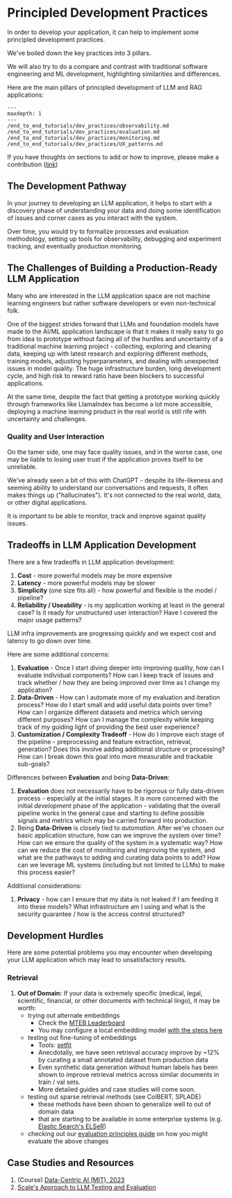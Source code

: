 # Principled Development Practices

In order to develop your application, it can help to implement some principled development practices.

We've boiled down the key practices into 3 pillars.

We will also try to do a compare and contrast with traditional software engineering and ML development, highlighting similarities and differences.

Here are the main pillars of principled development of LLM and RAG applications:

```{toctree}
---
maxdepth: 1
---
/end_to_end_tutorials/dev_practices/observability.md
/end_to_end_tutorials/dev_practices/evaluation.md
/end_to_end_tutorials/dev_practices/monitoring.md
/end_to_end_tutorials/dev_practices/UX_patterns.md
```

If you have thoughts on sections to add or how to improve, please make a contribution ([link](https://github.com/jerryjliu/llama_index/blob/main/CONTRIBUTING.md))


## The Development Pathway

In your journey to developing an LLM application, it helps to start with a discovery phase of understanding your data and doing some identification of issues and corner cases as you interact with the system. 

Over time, you would try to formalize processes and evaluation methodology, setting up tools for observability, debugging and experiment tracking, and eventually production monitoring.

## The Challenges of Building a Production-Ready LLM Application
Many who are interested in the LLM application space are not machine learning engineers but rather software developers or  even non-technical folk. 

One of the biggest strides forward that LLMs and foundation models have made to the AI/ML application landscape is that it makes it really easy to go from idea to prototype without facing all of the hurdles and uncertainty of a traditional machine learning project - collecting, exploring and cleaning data, keeping up with latest research and exploring different methods, training models, adjusting hyperparameters, and dealing with unexpected issues in model quality. The huge infrastructure burden, long development cycle, and high risk to reward ratio have been blockers to successful applications.

At the same time, despite the fact that getting a prototype working quickly through frameworks like LlamaIndex has become a lot more accessible, deploying a machine learning product in the real world is still rife with uncertainty and challenges.

### Quality and User Interaction
On the tamer side, one may face quality issues, and in the worse case, one may be liable to losing user trust if the application proves itself to be unreliable. 

We've already seen a bit of this with ChatGPT - despite its life-likeness and seeming ability to understand our conversations and requests, it often makes things up ("hallucinates"). It's not connected to the real world, data, or other digital applications.

It is important to be able to monitor, track and improve against quality issues.

## Tradeoffs in LLM Application Development
There are a few tradeoffs in LLM application development:
1. **Cost** - more powerful models may be more expensive
2. **Latency** - more powerful models may be slower
3. **Simplicity** (one size fits all) - how powerful and flexible is the model / pipeline?
4. **Reliability / Useability** - is my application working at least in the general case? Is it ready for unstructured user interaction? Have I covered the major usage patterns?

LLM infra improvements are progressing quickly and we expect cost and latency to go down over time.
  
Here are some additional concerns:
1. **Evaluation** - Once I start diving deeper into improving quality, how can I evaluate individual components? How can I keep track of issues and track whether / how they are being improved over time as I change my application?
2. **Data-Driven** - How can I automate more of my evaluation and iteration process? How do I start small and add useful data points over time? How can I organize different datasets and metrics which serving different purposes? How can I manage the complexity while keeping track of my guiding light of providing the best user experience? 
3. **Customization / Complexity Tradeoff** - How do I improve each stage of the pipeline - preprocessing and feature extraction, retrieval, generation? Does this involve adding additional structure or processing? How can I break down this goal into more measurable and trackable sub-goals?

Differences between **Evaluation** and being **Data-Driven**:
1. **Evaluation** does not necessarily have to be rigorous or fully data-driven process - especially at the initial stages. It is more concerned with the initial *development* phase of the application - validating that the overall pipeline works in the general case and starting to define possible signals and metrics which may be carried forward into production.
2. Being **Data-Driven** is closely tied to *automation*. After we've chosen our basic application structure, how can we improve the system over time? How can we ensure the quality of the system in a systematic way? How can we reduce the cost of monitoring and improving the system, and what are the pathways to adding and curating data points to add? How can we leverage ML systems (including but not limited to LLMs) to make this process easier?

Additional considerations:
1. **Privacy** - how can I ensure that my data is not leaked if I am feeding it into these models? What infrastructure am I using and what is the security guarantee / how is the access control structured?

## Development Hurdles

Here are some potential problems you may encounter when developing your LLM application which may lead to unsatisfactory results.

### Retrieval

1. **Out of Domain:**
If your data is extremely specific (medical, legal, scientific, financial, or other documents with technical lingo), it may be worth:
    - trying out alternate embeddings 
      - Check the [MTEB Leaderboard](https://huggingface.co/spaces/mteb/leaderboard)
      - You may configure a local embedding model [with the steps here](local-embedding-models)
    - testing out fine-tuning of embeddings
        - Tools: [setfit](https://github.com/huggingface/setfit)
        - Anecdotally, we have seen retrieval accuracy improve by ~12% by curating a small annotated dataset from production data
        - Even synthetic data generation without human labels has been shown to improve retrieval metrics across similar documents in train / val sets.
        - More detailed guides and case studies will come soon.
    - testing out sparse retrieval methods (see ColBERT, SPLADE)
        - these methods have been shown to generalize well to out of domain data
        - that are starting to be available in some enterprise systems (e.g. [Elastic Search's ELSeR](https://www.elastic.co/guide/en/machine-learning/current/ml-nlp-elser.html))
    - checking out our [evaluation principles guide](Evaluation) on how you might evaluate the above changes 



## Case Studies and Resources
1. (Course) [Data-Centric AI (MIT), 2023](https://www.youtube.com/playlist?list=PLnSYPjg2dHQKdig0vVbN-ZnEU0yNJ1mo5)
2. [Scale's Approach to LLM Testing and Evaluation](https://scale.com/llm-test-evaluation)